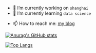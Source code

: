 <!-- ### Hi there 👋 -->


<!-- **C01day/C01day** is a ✨ _special_ ✨ repository because its `README.md` (this file) appears on your GitHub profile. -->

<!-- Here are some ideas to get you started: -->

- 🔭 I’m currently working on `shanghai`
- 🌱 I’m currently learning `data science`
<!-- - 👯 I’m looking to collaborate on ... -->
<!-- - 🤔 I’m looking for help with ... -->
<!-- - 💬 Ask me about ... -->
- 📫 How to reach me: [my blog](https://www.c01day.com)
<!-- - 😄 Pronouns: ... -->
<!-- - ⚡ Fun fact: ... -->

[![Anurag's GitHub stats](https://github-readme-stats.vercel.app/api?username=C01day)](https://github.com/anuraghazra/github-readme-stats)

[![Top Langs](https://github-readme-stats.vercel.app/api/top-langs/?username=C01day&layout=compact)](https://github.com/anuraghazra/github-readme-stats)

<!-- [![Readme Card](https://github-readme-stats.vercel.app/api/pin/?username=C01day&repo=blog)](https://github.com/anuraghazra/github-readme-stats) -->

<!-- [![Readme Card](https://github-readme-stats.vercel.app/api/pin/?username=C01day&repo=vuepress-teach)](https://github.com/anuraghazra/github-readme-stats) -->




